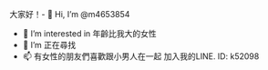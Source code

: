 大家好！- 
👋 Hi, I’m @m4653854
- 👀 I’m interested in 年齡比我大的女性
- 🌱 I’m 正在尋找
- 📫 有女性的朋友們喜歡跟小男人在一起
     加入我的LINE. ID: k52098

<!---
m4653854/m4653854 is a ✨ special ✨ repository because its `README.md` (this file) appears on your GitHub profile.
You can click the Preview link to take a look at your changes.
--->
